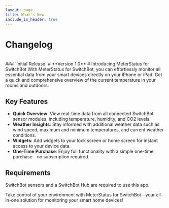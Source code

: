 ```yaml
---
layout: page
title: What's New
include_in_header: true
---
```


# Changelog
<br>
### `Initial Release`
# **Version 1.0**
# Introducing MeterStatus for SwitchBot
With MeterStatus for SwitchBot, you can effortlessly monitor all essential data from your smart devices directly on your iPhone or iPad. Get a quick and comprehensive overview of the current temperature in your rooms and outdoors.

## Key Features
- **Quick Overview**: View real-time data from all connected SwitchBot sensor modules, including temperature, humidity, and CO2 levels.
- **Weather Insights**: Stay informed with additional weather data such as wind speed, maximum and minimum temperatures, and current weather conditions.
- **Widgets**: Add widgets to your lock screen or home screen for instant access to your device data.
- **One-Time Purchase**: Enjoy full functionality with a simple one-time purchase—no subscription required.

## Requirements
SwitchBot sensors and a SwitchBot Hub are required to use this app.

Take control of your environment with MeterStatus for SwitchBot—your all-in-one solution for monitoring your smart home devices!
<br>
